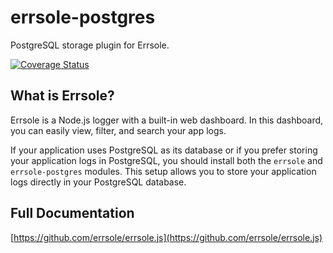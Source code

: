 # errsole-postgres

PostgreSQL storage plugin for Errsole.

<div>
  <a href="https://coveralls.io/github/errsole/errsole-postgres">
    <img src="https://coveralls.io/repos/github/errsole/errsole-postgres/badge.svg" alt="Coverage Status" />
  </a>
  </div>

## What is Errsole?

Errsole is a Node.js logger with a built-in web dashboard. In this dashboard, you can easily view, filter, and search your app logs.

If your application uses PostgreSQL as its database or if you prefer storing your application logs in PostgreSQL, you should install both the `errsole` and `errsole-postgres` modules. This setup allows you to store your application logs directly in your PostgreSQL database.

## Full Documentation

[https://github.com/errsole/errsole.js](https://github.com/errsole/errsole.js)